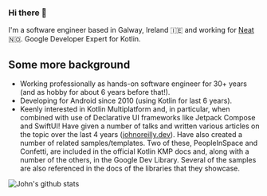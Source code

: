 ### Hi there 👋

I'm a software engineer based in Galway, Ireland 🇮🇪 and working for [Neat](https://twitter.com/neatmeetings) 🇳🇴. Google Developer Expert for Kotlin.

## Some more background
- Working professionally as hands-on software engineer for 30+ years (and as hobby for about 6 years before that!).  
- Developing for Android since 2010 (using Kotlin for last 6 years).
- Keenly interested in Kotlin Multiplatform and, in particular, when combined with use of Declarative UI frameworks like Jetpack Compose and SwiftUI! Have given a number of talks and written various articles on the topic over the last 4 years ([johnoreilly.dev](http://johnoreilly.dev)). Have also created a number of related samples/templates. Two of these, PeopleInSpace and Confetti, are included in the official Kotlin KMP docs and, along with a number of the others, in the Google Dev Library. Several of the samples are also referenced in the docs of the libraries that they showcase.



![John's github stats](https://github-readme-stats.vercel.app/api?username=joreilly&theme=dracula&show_icons=true&count_private=true)


